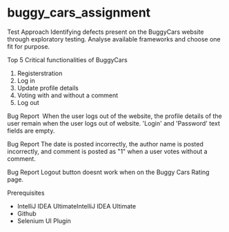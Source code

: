 # buggy_cars_assignment

Test Approach
Identifying defects present on the BuggyCars website through exploratory testing. Analyse available frameworks and choose one fit for purpose. 

Top 5 Critical functionalities of BuggyCars
1. Registerstration
2. Log in
3. Update profile details
4. Voting with and without a comment
5. Log out

Bug Report 
When the user logs out of the website, the profile details of the user remain when the user logs out of website. 'Login' and 'Password' text fields are empty.

Bug Report
The date is posted incorrectly, the author name is posted incorrectly, and comment is posted as "1" when a user votes without a comment.

Bug Report
Logout button doesnt work when on the Buggy Cars Rating page.

Prerequisites
- IntelliJ IDEA UltimateIntelliJ IDEA Ultimate
- Github
- Selenium UI Plugin
